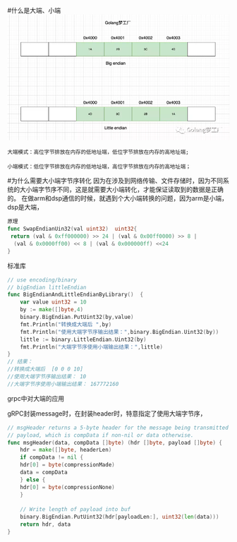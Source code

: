 
#什么是大端、小端
![](.big_n_small_endian_images/biig_n_small_endian.png)

    大端模式：高位字节排放在内存的低地址端，低位字节排放在内存的高地址端;

	小端模式：低位字节排放在内存的低地址端，高位字节排放在内存的高地址端；

#为什么需要大小端字节序转化
    因为在涉及到网络传输、文件存储时，因为不同系统的大小端字节序不同，这是就需要大小端转化，才能保证读取到的数据是正确的。
    在做arm和dsp通信的时候，就遇到个大小端转换的问题，因为arm是小端，dsp是大端，

```go
原理
func SwapEndianUin32(val uint32)  uint32{
 return (val & 0xff000000) >> 24 | (val & 0x00ff0000) >> 8 |
  (val & 0x0000ff00) << 8 | (val & 0x000000ff) <<24
}
```
标准库
```go
// use encoding/binary
// bigEndian littleEndian
func BigEndianAndLittleEndianByLibrary()  {
    var value uint32 = 10
    by := make([]byte,4)
    binary.BigEndian.PutUint32(by,value)
    fmt.Println("转换成大端后 ",by)
    fmt.Println("使用大端字节序输出结果：",binary.BigEndian.Uint32(by))
    little := binary.LittleEndian.Uint32(by)
    fmt.Println("大端字节序使用小端输出结果：",little)
}
// 结果：
//转换成大端后  [0 0 0 10]
//使用大端字节序输出结果： 10
//大端字节序使用小端输出结果： 167772160
```
grpc中对大端的应用

gRPC封装message时，在封装header时，特意指定了使用大端字节序，

```go
// msgHeader returns a 5-byte header for the message being transmitted and the
// payload, which is compData if non-nil or data otherwise.
func msgHeader(data, compData []byte) (hdr []byte, payload []byte) {
    hdr = make([]byte, headerLen)
    if compData != nil {
    hdr[0] = byte(compressionMade)
    data = compData
    } else {
    hdr[0] = byte(compressionNone)
    }
    
    // Write length of payload into buf
    binary.BigEndian.PutUint32(hdr[payloadLen:], uint32(len(data)))
    return hdr, data
}
```